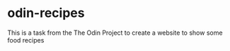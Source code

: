 # odin-recipes

This is a task from the The Odin Project to create a website to show some food recipes